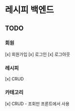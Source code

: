 # 레시피 백엔드

## TODO

### 회원

[x] 회원가입
[x] 로그인
[x] 로그아웃

### 레시피

[x] CRUD

### 카테고리

[x] CRUD - 조회만 프론트에서 사용
